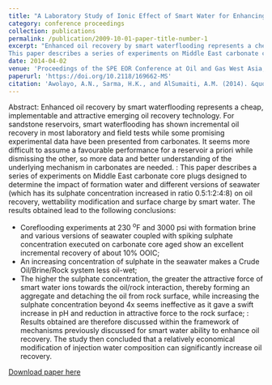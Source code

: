 ```yaml
---
title: "A Laboratory Study of Ionic Effect of Smart Water for Enhancing Oil Recovery in Carbonate Reservoirs"
category: conference proceedings
collection: publications
permalink: /publication/2009-10-01-paper-title-number-1
excerpt: "Enhanced oil recovery by smart waterflooding represents a cheap, implementable and attractive emerging oil recovery technology. For sandstone reservoirs, smart waterflooding has shown incremental oil recovery in most laboratory and field tests while some promising experimental data have been presented from carbonates. It seems more difficult to assume a favourable performance for a reservoir a priori while dismissing the other, so more data and better understanding of the underlying mechanism in carbonates are needed.
This paper describes a series of experiments on Middle East carbonate core plugs designed to determine the impact of formation water and different versions of seawater (which has its sulphate concentration increased in ratio 0.5:1:2:4:8) on oil recovery, wettability modification and surface charge by smart water. The results obtained lead to the following conclusions:"
date: 2014-04-02
venue: 'Proceedings of the SPE EOR Conference at Oil and Gas West Asia, Muscat, Oman'
paperurl: 'https://doi.org/10.2118/169662-MS'
citation: 'Awolayo, A.N., Sarma, H.K., and AlSumaiti, A.M. (2014). &quot;A Laboratory Study of Ionic Effect of Smart Water for Enhancing Oil Recovery in Carbonate Reservoirs.&quot; <i>Proceedings of the SPE EOR Conference at Oil and Gas West Asia</i>.'
---
```

Abstract: Enhanced oil recovery by smart waterflooding represents a cheap, implementable and attractive emerging oil recovery technology. For sandstone reservoirs, smart waterflooding has shown incremental oil recovery in most laboratory and field tests while some promising experimental data have been presented from carbonates. It seems more difficult to assume a favourable performance for a reservoir a priori while dismissing the other, so more data and better understanding of the underlying mechanism in carbonates are needed.
:   This paper describes a series of experiments on Middle East carbonate core plugs designed to determine the impact of formation water and different versions of seawater (which has its sulphate concentration increased in ratio 0.5:1:2:4:8) on oil recovery, wettability modification and surface charge by smart water. The results obtained lead to the following conclusions:
* Coreflooding experiments at 230 <sup>o</sup>F and 3000 psi with formation brine and various versions of seawater coupled with spiking sulphate concentration executed on carbonate core aged show an excellent incremental recovery of about 10% OOIC;
* An increasing concentration of sulphate in the seawater makes a Crude Oil/Brine/Rock system less oil-wet;
* The higher the sulphate concentration, the greater the attractive force of smart water ions towards the oil/rock interaction, thereby forming an aggregate and detaching the oil from rock surface, while increasing the sulphate concentration beyond 4x seems ineffective as it gave a swift increase in pH and reduction in attractive force to the rock surface;
:   Results obtained are therefore discussed within the framework of mechanisms previously discussed for smart water ability to enhance oil recovery. The study then concluded that a relatively economical modification of injection water composition can significantly increase oil recovery.

[Download paper here](https://www.researchgate.net/publication/267458547_A_Laboratory_Study_of_Ionic_Effect_of_Smart_Water_for_Enhancing_Oil_Recovery_in_Carbonate_Reservoirs)

